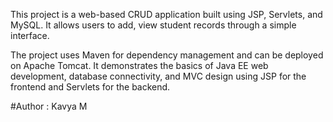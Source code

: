 This project is a web-based CRUD application built using JSP, Servlets, and MySQL. It allows users to add, view student records through a simple interface.

The project uses Maven for dependency management and can be deployed on Apache Tomcat. It demonstrates the basics of Java EE web development, database connectivity, and MVC design using JSP for the frontend and Servlets for the backend.

#Author : Kavya M
